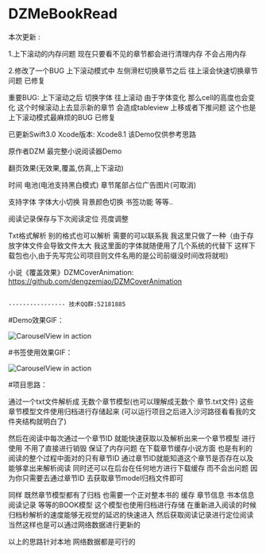 # DZMeBookRead

本次更新 : 

1.上下滚动的内存问题 现在只要看不见的章节都会进行清理内存 不会占用内存

2.修改了一个BUG  上下滚动模式中 左侧滑栏切换章节之后 往上滚会快速切换章节问题 已修复

重要BUG: 上下滚动之后 切换字体 往上滚动 由于字体变化 那么cell的高度也会变化 这个时候滚动上去显示新的章节 会造成tableview 上移或者下推问题 这个也是上下滚动模式最麻烦的BUG 已修复

已更新Swift3.0 Xcode版本: Xcode8.1 该Demo仅供参考思路

原作者DZM 最完整小说阅读器Demo 

翻页效果(无效果,覆盖,仿真,上下滚动) 

时间 电池(电池支持黑白模式) 章节尾部占位广告图片(可取消) 

支持字体 字体大小切换 背景颜色切换 书签功能 等等.. 

阅读记录保存与下次阅读定位 亮度调整 

Txt格式解析 别的格式也可以解析 需要的可以联系我 我这里只做了一种（由于存放字体文件会导致文件太大 我这里面的字体就随便用了几个系统的代替下 这样下载包也小,由于先写完公司项目则文件名用的是公司前缀没时间改将就啦) 

小说《覆盖效果》DZMCoverAnimation: https://github.com/dengzemiao/DZMCoverAnimation


                                                                            ---------------- 技术QQ群:52181885

#Demo效果GIF：

![CarouselView in action](Untitled.gif)

#书签使用效果GIF：

![CarouselView in action](bookMark.gif)

#项目思路：

通过一个txt文件解析成 无数个章节模型(也可以理解成无数个 章节.txt文件) 这些章节模型文件使用归档进行存储起来 (可以运行项目之后进入沙河路径看看我的文件夹结构就明白了) 

然后在阅读中每次通过一个章节ID 就能快速获取以及解析出来一个章节模型 进行使用 不用了直接进行销毁 保证了内存问题
在下载章节缓存小说方面 也是有利的 阅读的整个过程中面对的只有章节ID 通过章节ID就能知道这个章节是否存在以及能够拿出来解析阅读 同时还可以在后台在任何地方进行下载缓存 而不会出问题 因为你只需要去通过章节ID 去获取章节model归档文件即可

同样 既然章节模型都有了归档 也需要一个正对整本书的 缓存 章节信息 书本信息 阅读记录 等等的BOOK模型 这个模型也使用归档进行存储 在重新进入阅读的时候 归档秒解析的速度能够无视觉的延迟的快速进入 然后获取阅读记录进行定位阅读 当然这样也是可以通过网络数据进行更新的

以上的思路针对本地 网络数据都是可行的
